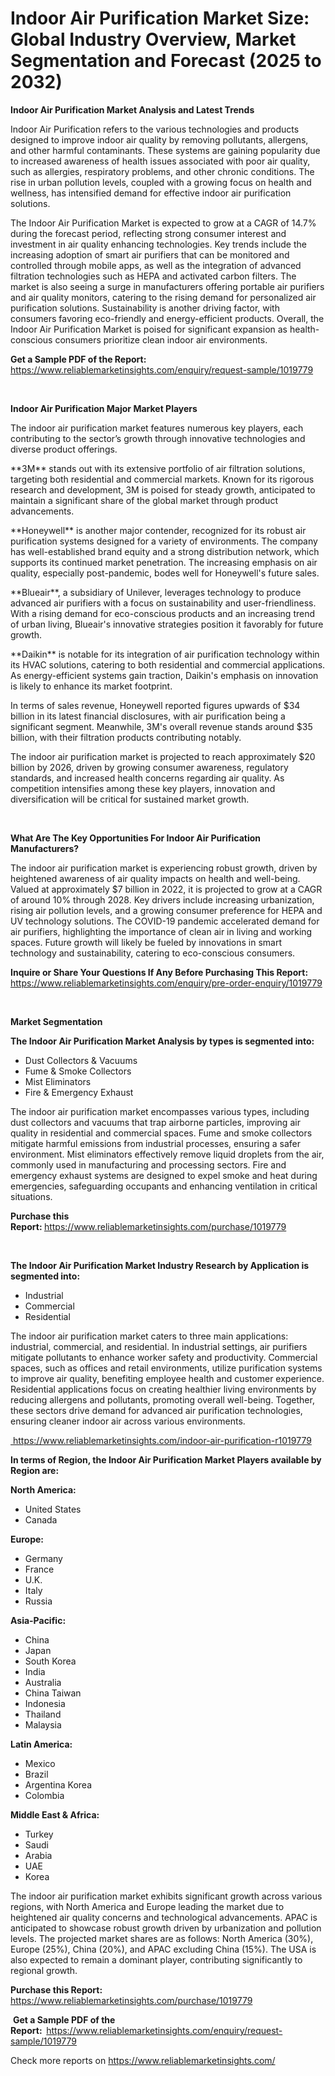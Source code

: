 <p><h1>Indoor Air Purification Market Size: Global Industry Overview, Market Segmentation and Forecast (2025 to 2032)</h1></p><p><strong>Indoor Air Purification Market Analysis and Latest Trends</strong></p>
<p><p>Indoor Air Purification refers to the various technologies and products designed to improve indoor air quality by removing pollutants, allergens, and other harmful contaminants. These systems are gaining popularity due to increased awareness of health issues associated with poor air quality, such as allergies, respiratory problems, and other chronic conditions. The rise in urban pollution levels, coupled with a growing focus on health and wellness, has intensified demand for effective indoor air purification solutions.</p><p>The Indoor Air Purification Market is expected to grow at a CAGR of 14.7% during the forecast period, reflecting strong consumer interest and investment in air quality enhancing technologies. Key trends include the increasing adoption of smart air purifiers that can be monitored and controlled through mobile apps, as well as the integration of advanced filtration technologies such as HEPA and activated carbon filters. The market is also seeing a surge in manufacturers offering portable air purifiers and air quality monitors, catering to the rising demand for personalized air purification solutions. Sustainability is another driving factor, with consumers favoring eco-friendly and energy-efficient products. Overall, the Indoor Air Purification Market is poised for significant expansion as health-conscious consumers prioritize clean indoor air environments.</p></p>
<p><strong>Get a Sample PDF of the Report:&nbsp;</strong> <a href="https://www.reliablemarketinsights.com/enquiry/request-sample/1019779?utm_campaign=1894&utm_medium=2&utm_source=Github&utm_content=ia&utm_term=04042025&utm_id=indoor-air-purification">https://www.reliablemarketinsights.com/enquiry/request-sample/1019779</a></p>
<p>&nbsp;</p>
<p><strong>Indoor Air Purification Major Market Players</strong></p>
<p><p>The indoor air purification market features numerous key players, each contributing to the sector’s growth through innovative technologies and diverse product offerings. </p><p>**3M** stands out with its extensive portfolio of air filtration solutions, targeting both residential and commercial markets. Known for its rigorous research and development, 3M is poised for steady growth, anticipated to maintain a significant share of the global market through product advancements.</p><p>**Honeywell** is another major contender, recognized for its robust air purification systems designed for a variety of environments. The company has well-established brand equity and a strong distribution network, which supports its continued market penetration. The increasing emphasis on air quality, especially post-pandemic, bodes well for Honeywell's future sales.</p><p>**Blueair**, a subsidiary of Unilever, leverages technology to produce advanced air purifiers with a focus on sustainability and user-friendliness. With a rising demand for eco-conscious products and an increasing trend of urban living, Blueair's innovative strategies position it favorably for future growth.</p><p>**Daikin** is notable for its integration of air purification technology within its HVAC solutions, catering to both residential and commercial applications. As energy-efficient systems gain traction, Daikin's emphasis on innovation is likely to enhance its market footprint.</p><p>In terms of sales revenue, Honeywell reported figures upwards of $34 billion in its latest financial disclosures, with air purification being a significant segment. Meanwhile, 3M's overall revenue stands around $35 billion, with their filtration products contributing notably. </p><p>The indoor air purification market is projected to reach approximately $20 billion by 2026, driven by growing consumer awareness, regulatory standards, and increased health concerns regarding air quality. As competition intensifies among these key players, innovation and diversification will be critical for sustained market growth.</p></p>
<p>&nbsp;</p>
<p><strong>What Are The Key Opportunities For Indoor Air Purification Manufacturers?</strong></p>
<p><p>The indoor air purification market is experiencing robust growth, driven by heightened awareness of air quality impacts on health and well-being. Valued at approximately $7 billion in 2022, it is projected to grow at a CAGR of around 10% through 2028. Key drivers include increasing urbanization, rising air pollution levels, and a growing consumer preference for HEPA and UV technology solutions. The COVID-19 pandemic accelerated demand for air purifiers, highlighting the importance of clean air in living and working spaces. Future growth will likely be fueled by innovations in smart technology and sustainability, catering to eco-conscious consumers.</p></p>
<p><strong>Inquire or Share Your Questions If Any Before Purchasing This Report:</strong> <a href="https://www.reliablemarketinsights.com/enquiry/pre-order-enquiry/1019779?utm_campaign=1894&utm_medium=2&utm_source=Github&utm_content=ia&utm_term=04042025&utm_id=indoor-air-purification">https://www.reliablemarketinsights.com/enquiry/pre-order-enquiry/1019779</a></p>
<p>&nbsp;</p>
<p><strong>Market Segmentation</strong></p>
<p><strong>The Indoor Air Purification Market Analysis by types is segmented into:</strong></p>
<p><ul><li>Dust Collectors & Vacuums</li><li>Fume & Smoke Collectors</li><li>Mist Eliminators</li><li>Fire & Emergency Exhaust</li></ul></p>
<p><p>The indoor air purification market encompasses various types, including dust collectors and vacuums that trap airborne particles, improving air quality in residential and commercial spaces. Fume and smoke collectors mitigate harmful emissions from industrial processes, ensuring a safer environment. Mist eliminators effectively remove liquid droplets from the air, commonly used in manufacturing and processing sectors. Fire and emergency exhaust systems are designed to expel smoke and heat during emergencies, safeguarding occupants and enhancing ventilation in critical situations.</p></p>
<p><strong>Purchase this Report:&nbsp;</strong><a href="https://www.reliablemarketinsights.com/purchase/1019779?utm_campaign=1894&utm_medium=2&utm_source=Github&utm_content=ia&utm_term=04042025&utm_id=indoor-air-purification">https://www.reliablemarketinsights.com/purchase/1019779</a></p>
<p>&nbsp;</p>
<p><strong>The Indoor Air Purification Market Industry Research by Application is segmented into:</strong></p>
<p><ul><li>Industrial</li><li>Commercial</li><li>Residential</li></ul></p>
<p><p>The indoor air purification market caters to three main applications: industrial, commercial, and residential. In industrial settings, air purifiers mitigate pollutants to enhance worker safety and productivity. Commercial spaces, such as offices and retail environments, utilize purification systems to improve air quality, benefiting employee health and customer experience. Residential applications focus on creating healthier living environments by reducing allergens and pollutants, promoting overall well-being. Together, these sectors drive demand for advanced air purification technologies, ensuring cleaner indoor air across various environments.</p></p>
<p><a href="https://www.reliablemarketinsights.com/indoor-air-purification-r1019779?utm_campaign=1894&utm_medium=2&utm_source=Github&utm_content=ia&utm_term=04042025&utm_id=indoor-air-purification">&nbsp;https://www.reliablemarketinsights.com/indoor-air-purification-r1019779</a></p>
<p><strong>In terms of Region, the Indoor Air Purification Market Players available by Region are:</strong></p>
<p>
    <p> <strong> North America: </strong>
        <ul>
            <li>United States</li>
            <li>Canada</li>
        </ul>
        </p> 
    <p> <strong> Europe: </strong>
        <ul>
            <li>Germany</li>
            <li>France</li>
            <li>U.K.</li>
            <li>Italy</li>
            <li>Russia</li>
        </ul>
        </p> 
    <p> <strong> Asia-Pacific: </strong>
        <ul>
            <li>China</li>
            <li>Japan</li>
            <li>South Korea</li>
            <li>India</li>
            <li>Australia</li>
            <li>China Taiwan</li>
            <li>Indonesia</li>
            <li>Thailand</li>
            <li>Malaysia</li>
        </ul>
        </p> 
    <p> <strong> Latin America: </strong>
        <ul>
            <li>Mexico</li>
            <li>Brazil</li>
            <li>Argentina Korea</li>
            <li>Colombia</li>
        </ul>
        </p> 
    <p> <strong> Middle East & Africa: </strong>
        <ul>
            <li>Turkey</li>
            <li>Saudi</li>
            <li>Arabia</li>
            <li>UAE</li>
            <li>Korea</li>
        </ul>
    </p>
    </p>
<p><p>The indoor air purification market exhibits significant growth across various regions, with North America and Europe leading the market due to heightened air quality concerns and technological advancements. APAC is anticipated to showcase robust growth driven by urbanization and pollution levels. The projected market shares are as follows: North America (30%), Europe (25%), China (20%), and APAC excluding China (15%). The USA is also expected to remain a dominant player, contributing significantly to regional growth.</p></p>
<p><strong>Purchase this Report: </strong><a href="https://www.reliablemarketinsights.com/purchase/1019779?utm_campaign=1894&utm_medium=2&utm_source=Github&utm_content=ia&utm_term=04042025&utm_id=indoor-air-purification">https://www.reliablemarketinsights.com/purchase/1019779</a></p>
<p>&nbsp;<strong>Get a Sample PDF of the Report:&nbsp;&nbsp;</strong><a href="https://www.reliablemarketinsights.com/enquiry/request-sample/1019779?utm_campaign=1894&utm_medium=2&utm_source=Github&utm_content=ia&utm_term=04042025&utm_id=indoor-air-purification">https://www.reliablemarketinsights.com/enquiry/request-sample/1019779</a></p>
<p><strong></strong></p>
<p>Check more reports on <a href="https://www.reliablemarketinsights.com/?utm_campaign=1894&utm_medium=2&utm_source=Github&utm_content=ia&utm_term=04042025&utm_id=indoor-air-purification">https://www.reliablemarketinsights.com/</a></p>